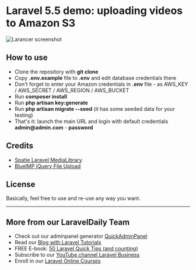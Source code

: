 # Laravel 5.5 demo: uploading videos to Amazon S3

![Larancer screenshot](https://laraveldaily.com/wp-content/uploads/2018/11/s3-videos-demo.png)

## How to use

- Clone the repository with __git clone__
- Copy __.env.example__ file to __.env__ and edit database credentials there
- Don't forget to enter your Amazon credentials in __.env__ file - as AWS_KEY / AWS_SECRET / AWS_REGION / AWS_BUCKET
- Run __composer install__
- Run __php artisan key:generate__
- Run __php artisan migrate --seed__ (it has some seeded data for your testing)
- That's it: launch the main URL and login with default credentials __admin@admin.com__ - __password__

## Credits

- [Spatie Laravel MediaLibrary](https://github.com/spatie/laravel-medialibrary)
- [BlueIMP jQuery File Upload](https://blueimp.github.io/jQuery-File-Upload/)

## License

Basically, feel free to use and re-use any way you want.

---

## More from our LaravelDaily Team

- Check out our adminpanel generator [QuickAdminPanel](https://quickadminpanel.com) 
- Read our [Blog with Laravel Tutorials](https://laraveldaily.com)
- FREE E-book: [50 Laravel Quick Tips (and counting)](https://laraveldaily.com/free-e-book-40-laravel-quick-tips-and-counting/)
- Subscribe to our [YouTube channel Laravel Business](https://www.youtube.com/channel/UCTuplgOBi6tJIlesIboymGA)
- Enroll in our [Laravel Online Courses](https://laraveldaily.teachable.com/)

